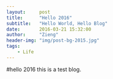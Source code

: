 ```yaml
---
layout:     post
title:      "Hello 2016"
subtitle:   "Hello World, Hello Blog"
date:       2016-03-21 15:32:00
author:     "Zieng"
header-img: "img/post-bg-2015.jpg"
tags:
    - Life
---
```

#hello 2016
this is a test blog.
